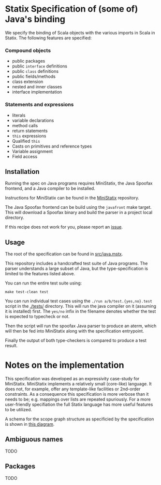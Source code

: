# Statix Specification of (some of) Java's binding

We specify the binding of Scala objects with the various imports in Scala in Statix.
The following features are specified:

### Compound objects

- public packages
- public `interface` definitions
- public `class` definitions
- public fields/methods
- class extension
- nested and inner classes
- interface implementation

### Statements and expressions

- literals
- variable declarations
- method calls
- return statements
- `this` expressions
- Qualified `this`
- Casts on primitives and reference types
- Variable assignment
- Field access

## Installation

Running the spec on Java programs requires MiniStatix, the Java Spoofax frontend, and
a Java compiler to be installed.

Instructions for MiniStatix can be found in the 
[MiniStatix](https://github.com/metaborg/ministatix.hs/) repository.

The Java Spoofax frontend can be build using the `javafront` make target.
This will download a Spoofax binary and build the parser in a project local directory.

If this recipe does not work for you, please report an 
[issue](https://github.com/metaborg/ministatix.hs/issues).
 
## Usage

The root of the specification can be found in [src/java.mstx](./src/java.mstx).

This repository includes a handcrafted test suite of Java programs.
The parser understands a large subset of Java, but the type-specification is limited
to the features listed above.

You can run the entire test suite using:

    make test-clean test

You can run individual test cases using the `./run a/b/test.{yes,no}.test` 
script in the [./tests/](./tests/) directory.
This will run the java compiler on it (assuming it is installed) first.
The `yes/no` infix in the filename denotes whether the test is expected to typecheck or not.

Then the script will run the spoofax Java parser to produce an aterm, which
will then be fed into MiniStatix along with the specification entrypoint.

Finally the output of both type-checkers is compared to produce a test result.

# Notes on the implementation

This specification was developed as an expressivity case-study for MiniStatix.
MiniStatix implements a relatively small (core-like) language.
It does not, for example, offer any template-like facilities or 2nd-order constraints.
As a consequence this specification is more verbose than it needs to be;
e.g. mappings over lists are repeated spuriously.
For a more user-friendly specifiation the full Statix language has more useful features to be utilized.

A schema for the scope graph structure as specificied by the specification is
shown in [this diagram](doc/scopegraph.pdf).

## Ambiguous names

TODO

## Packages

TODO

##

